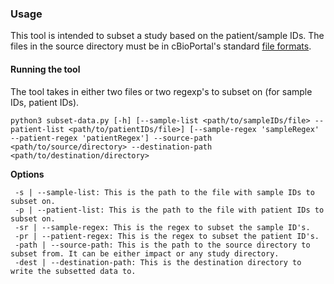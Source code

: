 ### Usage

This tool is intended to subset a study based on the patient/sample IDs. The files in the source directory must be in cBioPortal's standard [file formats](https://docs.cbioportal.org/5.1-data-loading/data-loading/file-formats).

#### Running the tool

The tool takes in either two files or two regexp's to subset on (for sample IDs, patient IDs). 

```
python3 subset-data.py [-h] [--sample-list <path/to/sampleIDs/file> --patient-list <path/to/patientIDs/file>] [--sample-regex 'sampleRegex' --patient-regex 'patientRegex'] --source-path <path/to/source/directory> --destination-path <path/to/destination/directory>
```

**Options**
```
 -s | --sample-list: This is the path to the file with sample IDs to subset on.
 -p | --patient-list: This is the path to the file with patient IDs to subset on.
 -sr | --sample-regex: This is the regex to subset the sample ID's.
 -pr | --patient-regex: This is the regex to subset the patient ID's.
 -path | --source-path: This is the path to the source directory to subset from. It can be either impact or any study directory.
 -dest | --destination-path: This is the destination directory to write the subsetted data to. 
```